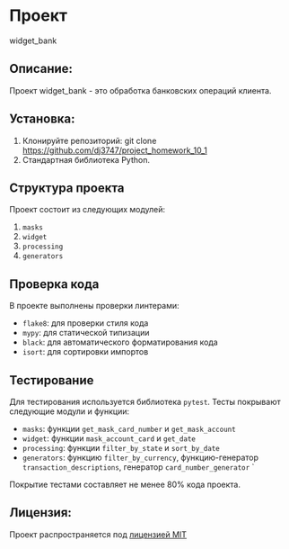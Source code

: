 # Проект 
widget_bank

## Описание: 
Проект widget_bank - это обработка банковских операций клиента.

## Установка:
1. Клонируйте репозиторий: git clone https://github.com/dj3747/project_homework_10_1
2. Стандартная библиотека Python.

## Структура проекта
Проект состоит из следующих модулей:
1. `masks`
2. `widget`
3. `processing`
4. `generators`

## Проверка кода
В проекте выполнены проверки линтерами:
- `flake8`: для проверки стиля кода
- `mypy`: для статической типизации
- `black`: для автоматического форматирования кода
- `isort`: для сортировки импортов

## Тестирование
Для тестирования используется библиотека `pytest`.
Тесты покрывают следующие модули и функции:
- `masks`: функции `get_mask_card_number` и `get_mask_account`
- `widget`: функции `mask_account_card` и `get_date`
- `processing`: функции `filter_by_state` и `sort_by_date`
- `generators`: функцию `filter_by_currency`,
   функцию-генератор `transaction_descriptions`, генератор `card_number_generator` `

Покрытие тестами составляет не менее 80% кода проекта.
## Лицензия:
Проект распространяется под [лицензией MIT](LICENSE)